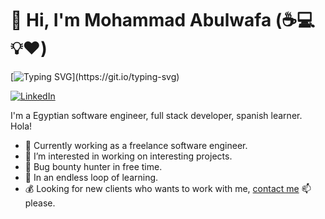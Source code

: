 # 👋 Hi, I'm Mohammad Abulwafa (:coffee::computer::bulb::heart:)

[![Typing SVG](https://readme-typing-svg.herokuapp.com?font=comfortaa&color=016EEA&size=24&width=500&lines=Egyptian+Software+Engineer;Always+learning+new+things;Nice+to+meet+you...)](https://git.io/typing-svg)

[![LinkedIn](https://img.shields.io/badge/LinkedIn-%230077B5.svg?&style=flat-square&logo=linkedin&logoColor=white)](https://www.linkedin.com/in/mohammad-abulwafa) 


I'm a Egyptian software engineer, full stack developer, spanish learner. Hola!

- 💪 Currently working as a freelance software engineer.
- 👀 I’m interested in working on interesting projects.
- 🔏 Bug bounty hunter in free time.
- 🌱 In an endless loop of learning.
- 💰 Looking for new clients who wants to work with me, [contact me](mailto:mohammad.a.abulwafa@gmail.com) 📫 please.

<!---
MohammadAbulwafa/MohammadAbulwafa is a ✨ special ✨ repository because its `README.md` (this file) appears on your GitHub profile.
You can click the Preview link to take a look at your changes.
--->
